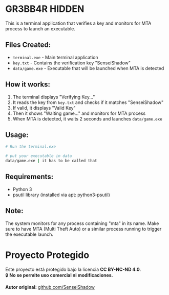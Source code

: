 # GR3BB4R HIDDEN

This is a terminal application that verifies a key and monitors for MTA process to launch an executable.

## Files Created:
- `terminal.exe` - Main terminal application
- `key.txt` - Contains the verification key "SenseiShadow"
- `data/game.exe` - Executable that will be launched when MTA is detected

## How it works:
1. The terminal displays "Verifying Key..." 
2. It reads the key from `key.txt` and checks if it matches "SenseiShadow"
3. If valid, it displays "Valid Key"
4. Then it shows "Waiting game..." and monitors for MTA process
5. When MTA is detected, it waits 2 seconds and launches `data/game.exe`

## Usage:
```bash
# Run the terminal.exe

# put your executable in data
data/game.exe | it has to be called that
```

## Requirements:
- Python 3
- psutil library (installed via apt: python3-psutil)

## Note:
The system monitors for any process containing "mta" in its name. Make sure to have MTA (Multi Theft Auto) or a similar process running to trigger the executable launch.




# Proyecto Protegido

Este proyecto está protegido bajo la licencia **CC BY-NC-ND 4.0**.  
🔒 **No se permite uso comercial ni modificaciones.**

**Autor original:** [github.com/SenseiShadow](https://github.com/SenseiShadow)
